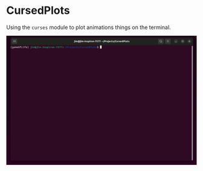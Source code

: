# CursedPlots

Using the `curses` module to plot animations things on the terminal.

![Example plotting animation](curves.gif)